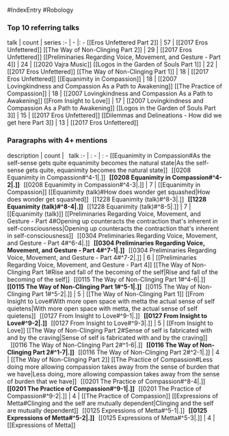 #IndexEntry #Robology

### Top 10 referring talks
talk | count | series
:- | - |: -
[[Eros Unfettered Part 2]] | 57 | [[2017 Eros Unfettered]]
[[The Way of Non-Clinging Part 2]] | 29 | [[2017 Eros Unfettered]]
[[Preliminaries Regarding Voice, Movement, and Gesture - Part 4]] | 24 | [[2020 Vajra Music]]
[[Logos in the Garden of Souls Part 1]] | 22 | [[2017 Eros Unfettered]]
[[The Way of Non-Clinging Part 1]] | 18 | [[2017 Eros Unfettered]]
[[Equanimity in Compassion]] | 18 | [[2007 Lovingkindness and Compassion As a Path to Awakening]]
[[The Practice of Compassion]] | 18 | [[2007 Lovingkindness and Compassion As a Path to Awakening]]
[[From Insight to Love]] | 17 | [[2007 Lovingkindness and Compassion As a Path to Awakening]]
[[Logos in the Garden of Souls Part 3]] | 15 | [[2017 Eros Unfettered]]
[[Dilemmas and Delineations - How did we get here Part 3]] | 13 | [[2017 Eros Unfettered]]

### Paragraphs with 4+ mentions
description | count | &nbsp;&nbsp;talk
:- | : - | : -
[[Equanimity in Compassion#As the self-sense gets quite equanimity becomes the natural state\|As the self-sense gets quite, equanimity becomes the natural state]] &nbsp;&nbsp;[[0208 Equanimity in Compassion#^4-1\|.]] &nbsp; **[[0208 Equanimity in Compassion#^4-2\|.]]** &nbsp; [[0208 Equanimity in Compassion#^4-3\|.]] | 7 | [[Equanimity in Compassion]]
[[Equanimity (talk)#How does wonder get squashed\|How does wonder get squashed]] &nbsp;&nbsp;[[1228 Equanimity (talk)#^8-3\|.]] &nbsp; **[[1228 Equanimity (talk)#^8-4\|.]]** &nbsp; [[1228 Equanimity (talk)#^8-5\|.]] | 7 | [[Equanimity (talk)]]
[[Preliminaries Regarding Voice, Movement, and Gesture - Part 4#Opening up counteracts the contraction that's inherent in self-consciousness\|Opening up counteracts the contraction that's inherent in self-consciousness]] &nbsp;&nbsp;[[0304 Preliminaries Regarding Voice, Movement, and Gesture - Part 4#^6-4\|.]] &nbsp; **[[0304 Preliminaries Regarding Voice, Movement, and Gesture - Part 4#^7-1\|.]]** &nbsp; [[0304 Preliminaries Regarding Voice, Movement, and Gesture - Part 4#^7-2\|.]] | 6 | [[Preliminaries Regarding Voice, Movement, and Gesture - Part 4]]
[[The Way of Non-Clinging Part 1#Rise and fall of the becoming of the self\|Rise and fall of the becoming of the self]] &nbsp;&nbsp;[[0115 The Way of Non-Clinging Part 1#^4-6\|.]] &nbsp; **[[0115 The Way of Non-Clinging Part 1#^5-1\|.]]** &nbsp; [[0115 The Way of Non-Clinging Part 1#^5-2\|.]] | 5 | [[The Way of Non-Clinging Part 1]]
[[From Insight to Love#With more open space with metta the actual sense of self quietens\|With more open space with metta, the actual sense of self quietens]] &nbsp;&nbsp;[[0127 From Insight to Love#^9-1\|.]] &nbsp; **[[0127 From Insight to Love#^9-2\|.]]** &nbsp; [[0127 From Insight to Love#^9-3\|.]] | 5 | [[From Insight to Love]]
[[The Way of Non-Clinging Part 2#Sense of self is fabricated with and by the craving\|Sense of self is fabricated with and by the craving]] &nbsp;&nbsp;[[0116 The Way of Non-Clinging Part 2#^1-6\|.]] &nbsp; **[[0116 The Way of Non-Clinging Part 2#^1-7\|.]]** &nbsp; [[0116 The Way of Non-Clinging Part 2#^2-1\|.]] | 4 | [[The Way of Non-Clinging Part 2]]
[[The Practice of Compassion#Less doing more allowing compassion takes away from the sense of burden that we have\|Less doing, more allowing compassion takes away from the sense of burden that we have]] &nbsp;&nbsp;[[0201 The Practice of Compassion#^8-4\|.]] &nbsp; **[[0201 The Practice of Compassion#^9-1\|.]]** &nbsp; [[0201 The Practice of Compassion#^9-2\|.]] | 4 | [[The Practice of Compassion]]
[[Expressions of Metta#Clinging and the self are mutually dependent\|Clinging and the self are mutually dependent]] &nbsp;&nbsp;[[0125 Expressions of Metta#^5-1\|.]] &nbsp; **[[0125 Expressions of Metta#^5-2\|.]]** &nbsp; [[0125 Expressions of Metta#^5-3\|.]] | 4 | [[Expressions of Metta]]

